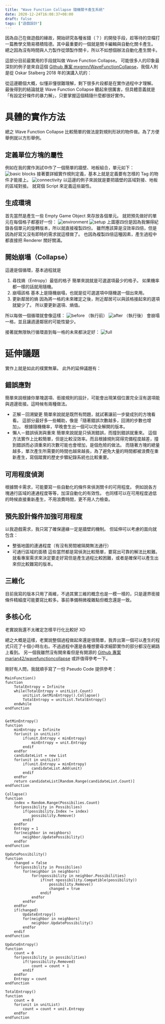 ```yaml
---
title: "Wave Function Collapse 隨機關卡產生系統"
date: 2020-12-24T16:08:37+08:00
draft: false
tags: ["遊戲設計"]
---
```


因為自己在做遊戲的緣故，開始研究各種省錢（？）的開發手段，趁等待的空檔打一篇教學文簡易積積陰德。其中最重要的一個就是關卡編輯與自動化關卡產生。
總之因為沒有時間與人力製作從頭製作關卡，所以不如想個辦法自動化產生關卡。

這部分目前最實用的手段就叫做 Wave Function Collapse。
可能很多人的印象最深刻的例子是來自這個 [Github 專案 mxgmn/WaveFunctionCollapse](https://github.com/mxgmn/WaveFunctionCollapse)，我個人則是從 Oskar Stalberg 2018 年的演講入坑的：

從這邊聽個大概，似懂非懂很難理解，剩下很多片段都是在實作過程中才理解。
最後得到的結論就是 Wave Function Collapse 聽起來很厲害，但具體意義就是「有設定好條件的暴力解」，只要掌握這個精隨什麼都很好實作。



# 具體的實作方法
總之 Wave Function Collapse 比較簡單的做法是對規則形狀的物件做。為了方便舉例就以方形舉例。

## 定義單位方塊的屬性
例如在我的實作測試中作了一個簡單的牆壁、地板組合，單元如下：
![basic blocks](/images/0001/KnZSeeI.png)
接著要詳細實作規則定義，基本上就是定義要有怎樣的 Tag 的物件才能接上。
![connectivity](/images/0001/bGUxUDkl.jpg)
以這邊的例子來說就是要把牆壁的區域對接、地板的區域對接。
就寫個 Script 來定義這些屬性。

## 生成環境
首先當然是產生一些 Empty Game Object 來存放各個單元。
就把預先做好的單元在每個格子都塞好一份：
![environment](/images/0001/rhw1pObl.jpg)
![setup](/images/0001/uXcaEj1l.jpg)
上圖塞四份是因為我懶得紀錄各個單元的旋轉版本，所以就直接複製四份。
雖然應該算是沒效率四倍，但是因為好寫又沒有即時的需求就這樣做了。
也因為複製四倍這種因素，產生過程中都直接把 Renderer 關好關滿。

## 開始崩塌（Collapse）
這邊是個循環，基本過程就是
1. 尋找熵（Entropy）最低的格子
簡單來說就是可選選項最少的格子。
如果機率都一樣的話就用隨機。
2. 崩塌該格
基本上是隨機崩塌，也就是從可選選項中隨機選一個出來用。
3. 更新鄰居的熵
因為將一格的未來確定之後，附近鄰居可以與該格接起來的選項就變少了。
所以要更新選項、熵值。

所以每做一個循環就會像這樣：
![before](/images/0001/bcqgiEcl.jpg)
（執行前）
![after](/images/0001/srRPTd5l.jpg)
（執行後）
會崩塌一格，並且讓週邊鄰居的可能性變少。

接著就無限執行循環直到每一格的未來都決定好：
![full](/images/0001/K42uSg4.gif)


# 延伸議題
實作上就是如此的樸實無華。
此外的延伸議題有：
## 錯誤應對
簡單來說根據你單塊選項、銜接規則的設計，可能會出現某個位置完全沒有選項能與週邊銜接。這時候有兩種做法。
- 正解－回溯變更
簡單來說就是既然有問題，就試著讓前一步變成別的方塊看看。
這部分最好多一些輔助，像是「隨著錯誤次數越多，回溯的步數也增加」。
根據隨機機率，早晚會生出一個可以完全解開的版本。
- 懶人－錯誤偵測與重來
簡單來說就是只偵測錯誤，而撞到錯誤就重來。
這個方法實作上比較簡單，但是比較沒效率。而且根據規則寫得完備程度越差，撞到錯誤而必須重來的次數可能也會增加，是個危險的做法。
而隨著方塊的總量越多，單次產生所需要的時間也越來越長，為了避免大量的時間都被浪費在重新產生，寫個踏實的歷史步驟紀錄系統也比較重要。

## 可用程度偵測
根據關卡需求，可能要寫一些自動化的條件來偵測關卡的可用程度。
例如說各方塊通行區域的連通程度等等，加深自動化的有效性。
也同樣可以在可用程度過低的時候直接重新產生，不用浪費時間，更不用人力檢查。

## 預先設計條件加強可用程度
以我遊戲需求，我只寫了確保邊緣一定是牆壁的機制。
但延伸可以考慮的面向就包含：
- 整張地圖的連通程度（有沒有房間被隔開無法通行）
- 可通行區域的面積
這些當然都是寫偵測比較簡單，要寫出可靠的解法比較難。
就看專案需求來決定要走好寫但是產生過程比較困難，或者是確保可以產生出來但比較難寫的版本。

## 三維化
目前我寫的版本只用了兩維，不過其實三維的概念也是一模一樣的，只是邊界銜接條件精細度可能要寫比較多。事前準備稍微複雜點但概念還是一致。

## 多核心化
老實說我還不太確定怎樣平行化比較好 XD


總之大概是這樣，老實說整個過程做起來還是很簡單，我弄出第一個可以產生的程式只花了十個小時左右。不過過程中還是各種想要尋求細節實作的部分都沒在網路上看到。
另一個我雖然沒有開來看但是有開源的 [Github 專案 marian42/wavefunctioncollapse](https://github.com/marian42/wavefunctioncollapse) 或許值得參考一下。

剛好有人問，我就順手寫了一份 Pseudo Code 提供參考：
```
MainFunction()
function
    TotalEntropy = Infinite
    while(TotalEntropy > unitList.Count)
        unitList.GetMinEntropy().Collapse()
        TotalEntropy = unitList.TotalEntropy()
    endwhile
endfunction


GetMinEntropy()
function
    minEntropy = Infinite
    for(unit in unitList)
        if(unit.Entropy < minEntropy)
            minEntropy = unit.Entropy
        endif
    endfor
    candidateList = new List
    for(unit in unitList)
        if(unit.Entropy = minEntropy)
            candidateList.Add(unit)
        endif
    endfor
    return candidateList[Random.Range(candidateList.Count)]
endfunction

Collapse()
function
    index = Random.Range(Possibilies.Count)
    for(possibility in Possibilies)
        if(possibility.Index != index)
            possibility.Remove()
        endif
    endfor
    Entropy = 1
    for(neighbor in neighbors)
        neighbor.UpdatePossibility()
    endfor
endfunction

UpdatePossibility()
function
    changed = false
    for(possibility in Possibilies)
        for(neighbor in neighbors)
            for(npossibility in neighbor.Possibilities)
                if(not npossibility.Compatible(possibility))
                    possibility.Remove()
                    changed = true
                endif
            endfor
        endfor
    endfor
    if(changed)
        UpdateEntropy()
        for(neighbor in neighbors)
            neighbor.UpdatePossibility()
        endfor
    endif
endfunction

UpdateEntropy()
function
    count = 0
    for(possibility in possibilities)
        if(!possibility.Removed)
            count = count + 1
        endif
    endfor
    Entropy = count
endfunction

TotalEntropy()
function
    count = 0
    for(unit in unitList)
        count = count + unit.Entropy
    endfor
endfunction
```